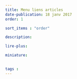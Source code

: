 ```yaml
---
title: Menu liens articles
date-publication: 18 janv 2017
order: 1

sort_items : "order"

description: 

lire-plus:

miniature: 
 

tags : 
---
```



